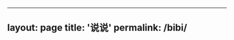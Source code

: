 ----
layout: page
title: '说说'
permalink: /bibi/
----
<script type="text/javascript" src="https://unpkg.com/artitalk"></script>
<div id="artitalk_main"></div>
<script>
new Artitalk({
    appId: 'AToE265XerX5aBNQQ0ayfv8V-MdYXbMMI', 
    appKey: 'tjssuSCUS85X5Hc2YUVKQOXY'
})
</script>
